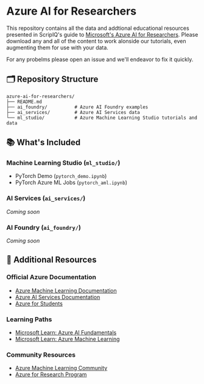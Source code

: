 # Azure AI for Researchers

This repository contains all the data and addtional educational resources presented in ScripIQ's guide to [Microsoft's Azure AI for Researchers](). Please download any and all of the content to work alonside our tutorials, even augmenting them for use with your data. 

For any probelms please open an issue and we'll endeavor to fix it quickly.

## 🗂️ Repository Structure

```
azure-ai-for-researchers/
├── README.md
├── ai_foundry/          # Azure AI Foundry examples
├── ai_services/         # Azure AI Services data
└── ml_studio/           # Azure Machine Learning Studio tutorials and data
```

## 📚 What's Included

### Machine Learning Studio (`ml_studio/`)

- PyTorch Demo (`pytorch_demo.ipynb`)
- PyTorch Azure ML Jobs (`pytorch_aml.ipynb`)

### AI Services (`ai_services/`)
*Coming soon*

### AI Foundry (`ai_foundry/`)
*Coming soon*

## 📖 Additional Resources

### Official Azure Documentation
- [Azure Machine Learning Documentation](https://docs.microsoft.com/azure/machine-learning/)
- [Azure AI Services Documentation](https://docs.microsoft.com/azure/cognitive-services/)
- [Azure for Students](https://azure.microsoft.com/free/students/)

### Learning Paths
- [Microsoft Learn: Azure AI Fundamentals](https://docs.microsoft.com/learn/paths/get-started-with-artificial-intelligence-on-azure/)
- [Microsoft Learn: Azure Machine Learning](https://docs.microsoft.com/learn/paths/build-ai-solutions-with-azure-ml/)

### Community Resources
- [Azure Machine Learning Community](https://techcommunity.microsoft.com/t5/azure-ai/ct-p/AzureAI)
- [Azure for Research Program](https://www.microsoft.com/research/academic-program/azure-for-research/)